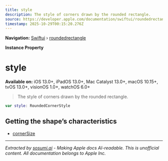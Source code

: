 ```yaml
---
title: style
description: The style of corners drawn by the rounded rectangle.
source: https://developer.apple.com/documentation/swiftui/roundedrectangle/style
timestamp: 2025-10-29T00:15:20.276Z
---
```


**Navigation:** [Swiftui](/documentation/swiftui) › [roundedrectangle](/documentation/swiftui/roundedrectangle)

**Instance Property**

# style

**Available on:** iOS 13.0+, iPadOS 13.0+, Mac Catalyst 13.0+, macOS 10.15+, tvOS 13.0+, visionOS 1.0+, watchOS 6.0+

> The style of corners drawn by the rounded rectangle.

```swift
var style: RoundedCornerStyle
```

## Getting the shape’s characteristics

- [cornerSize](/documentation/swiftui/roundedrectangle/cornersize)

---

*Extracted by [sosumi.ai](https://sosumi.ai) - Making Apple docs AI-readable.*
*This is unofficial content. All documentation belongs to Apple Inc.*
